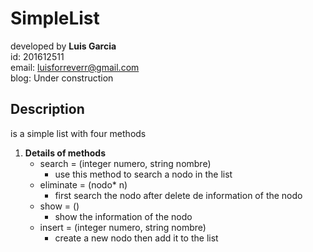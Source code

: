 # SimpleList 

developed by **Luis Garcia**<br>
id: 201612511<br>
email: luisforreverr@gmail.com<br>
blog: Under construction  

## Description
is a simple list with four methods 


1. **Details of methods**
	- search = (integer numero, string nombre)<br>
        - use this method to search a nodo in the list 
    - eliminate = (nodo* n)<br>
        - first search the nodo after delete de information of the nodo 
    - show = ()<br>
        - show the information of the nodo 
    - insert = (integer numero, string nombre)<br>
        - create a new nodo then add it to the list 
